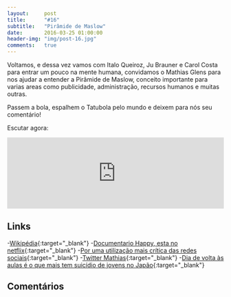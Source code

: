 ```yaml
---
layout:     post
title:      "#16"
subtitle:   "Pirâmide de Maslow"
date:       2016-03-25 01:00:00
header-img: "img/post-16.jpg"
comments: 	true
---
```


<p>Voltamos, e dessa vez vamos com Italo Queiroz, Ju Brauner e Carol Costa para entrar um pouco na mente humana, convidamos o Mathias Glens para nos ajudar a entender a Pirâmide de Maslow, conceito importante para varias areas como publicidade, administração, recursos humanos e muitas outras.</p>

<p>Passem a bola, espalhem o Tatubola pelo mundo e deixem para nós seu comentário!</p>

<p>Escutar agora:</p>

<iframe width="100%" height="166" scrolling="no" frameborder="no" src="https://w.soundcloud.com/player/?url=https%3A//api.soundcloud.com/tracks/255005889&amp;color=ff5500&amp;auto_play=false&amp;hide_related=false&amp;show_comments=true&amp;show_user=true&amp;show_reposts=false"></iframe>

<h2 class="section-heading">Links</h2>

-[Wikipédia](https://pt.wikipedia.org/wiki/Hierarquia_de_necessidades_de_Maslow){:target="_blank"}
-[Documentario Happy, esta no netflix](){:target="_blank"}
-[Por uma utilização mais crítica das redes sociais](http://psibr.com.br/colunas/mathias-glens/por-uma-utilizacao-mais-critica-das-redes-sociais){:target="_blank"}
-[Twitter Mathias](https://twitter.com/GlensMathias){:target="_blank"}
-[Dia de volta às aulas é o que mais tem suicídio de jovens no Japão](http://www.bbc.com/portuguese/noticias/2015/09/150901_japao_aulas_ebc){:target="_blank"}


<h2 class="section-heading">Comentários</h2>
